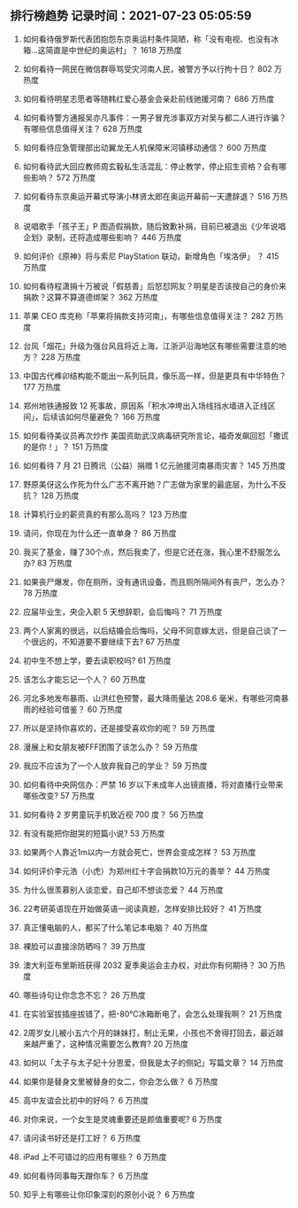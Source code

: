 
## 排行榜趋势 记录时间：2021-07-23 05:05:59
  
  1. 如何看待俄罗斯代表团抱怨东京奥运村条件简陋，称「没有电视、也没有冰箱…这简直是中世纪的奥运村」？ 1618 万热度
    
  2. 如何看待一网民在微信群辱骂受灾河南人民，被警方予以行拘十日？ 802 万热度
    
  3. 如何看待明星志愿者等随韩红爱心基金会亲赴前线驰援河南？ 686 万热度
    
  4. 如何看待警方通报吴亦凡事件：一男子冒充涉事双方对吴与都二人进行诈骗？有哪些信息值得关注？ 628 万热度
    
  5. 如何看待应急管理部出动翼龙无人机保障米河镇移动通信？ 600 万热度
    
  6. 如何看待武大回应教师周玄毅私生活混乱：停止教学，停止招生资格？会有哪些影响？ 572 万热度
    
  7. 如何看待东京奥运开幕式导演小林贤太郎在奥运开幕前一天遭辞退？ 516 万热度
    
  8. 说唱歌手「孩子王」P 图造假捐款，随后致歉补捐，目前已被退出《少年说唱企划》录制，还将造成哪些影响？ 446 万热度
    
  9. 如何评价《原神》将与索尼 PlayStation 联动，新增角色「埃洛伊」 ？ 415 万热度
    
  10. 如何看待程潇捐十万被说「假慈善」后怒怼网友？明星是否该按自己的身价来捐款？这算不算道德绑架？ 362 万热度
    
  11. 苹果 CEO 库克称「苹果将捐款支持河南」，有哪些信息值得关注？ 282 万热度
    
  12. 台风「烟花」升级为强台风且将近上海，江浙沪沿海地区有哪些需要注意的地方？ 228 万热度
    
  13. 中国古代榫卯结构能不能出一系列玩具，像乐高一样，但是更具有中华特色？ 177 万热度
    
  14. 郑州地铁通报致 12 死事故，原因系「积水冲垮出入场线挡水墙进入正线区间」，后续该如何尽量避免？ 166 万热度
    
  15. 如何看待美议员再次炒作 美国资助武汉病毒研究所言论，福奇发飙回怼「撒谎的是你！」？ 151 万热度
    
  16. 如何看待 7 月 21 日腾讯（公益）捐赠 1 亿元驰援河南暴雨灾害？ 145 万热度
    
  17. 野原美伢这么作死为什么广志不离开她？广志做为家里的最底层，为什么不反抗？ 128 万热度
    
  18. 计算机行业的薪资真的有那么高吗？ 123 万热度
    
  19. 请问，你现在为什么还一直单身？ 86 万热度
    
  20. 我买了基金，赚了30个点，然后我卖了，但是它还在涨，我心里不舒服怎么办? 83 万热度
    
  21. 如果丧尸爆发，你在厕所，没有通讯设备，而且厕所隔间外有丧尸，怎么办？ 78 万热度
    
  22. 应届毕业生，央企入职 5 天想辞职，会后悔吗？ 71 万热度
    
  23. 两个人家离的很远，以后结婚会后悔吗，父母不同意嫁太远，但是自己谈了一个很远的，不知道要不要继续下去? 67 万热度
    
  24. 初中生不想上学，要去读职校吗? 61 万热度
    
  25. 该怎么才能忘记一个人？ 60 万热度
    
  26. 河北多地发布暴雨、山洪红色预警，最大降雨量达 208.6 毫米，有哪些河南暴雨的经验可借鉴？ 60 万热度
    
  27. 所以是坚持你喜欢的，还是接受喜欢你的呢？ 59 万热度
    
  28. 漫展上和女朋友被FFF团围了该怎么办？ 59 万热度
    
  29. 我应不应该为了一个人放弃我自己的学业？ 59 万热度
    
  30. 如何看待中央网信办：严禁 16 岁以下未成年人出镜直播，将对直播行业带来哪些改变? 57 万热度
    
  31. 如何看待 2 岁男童玩手机致近视 700 度？ 56 万热度
    
  32. 有没有能把你甜哭的短篇小说? 53 万热度
    
  33. 如果两个人靠近1m以内一方就会死亡，世界会变成怎样？ 53 万热度
    
  34. 如何评价李元浩（小虎）为郑州红十字会捐款10万元的善举？ 44 万热度
    
  35. 为什么很羡慕别人谈恋爱，自己却不想谈恋爱？ 44 万热度
    
  36. 22考研英语现在开始做英语一阅读真题，怎样安排比较好？ 41 万热度
    
  37. 真正懂电脑的人，都买了什么笔记本电脑？ 40 万热度
    
  38. 裸脸可以直接涂防晒吗？ 39 万热度
    
  39. 澳大利亚布里斯班获得 2032 夏季奥运会主办权，对此你有何期待？ 30 万热度
    
  40. 哪些诗句让你念念不忘？ 26 万热度
    
  41. 在实验室拔插座拔错了，把-80℃冰箱断电了，会怎么处理我啊？ 21 万热度
    
  42. 2周岁女儿被小五六个月的妹妹打，制止无果，小孩也不舍得打回去，最近越来越严重了，这种情况需要怎么教育? 20 万热度
    
  43. 如何以「太子与太子妃十分恩爱，但我是太子的侧妃」写篇文章？ 14 万热度
    
  44. 如果你是替身文里被替身的女二，你会怎么做？ 6 万热度
    
  45. 高中友谊会比初中的好吗？ 6 万热度
    
  46. 对你来说，一个女生是灵魂重要还是颜值重要呢? 6 万热度
    
  47. 请问读书好还是打工好？ 6 万热度
    
  48. iPad 上不可错过的应用有哪些？ 6 万热度
    
  49. 如何看待同事每天蹭你车？ 6 万热度
    
  50. 知乎上有哪些让你印象深刻的原创小说？ 6 万热度
    